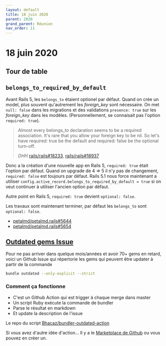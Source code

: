 ```yaml
---
layout: default
title: 18 juin 2020
parent: 2020
grand_parent: Réunion
nav_order: 11
---
```


# 18 juin 2020

## Tour de table

## `belongs_to_required_by_default`

Avant Rails 5, les `belongs_to` étaient optionel par défaut. Quand on crée un model,
plus souvent qu'autrement
 les *foreign_key* sont nécessaire. On met `null: false` dans les migrations et des validations `presence: true`
 sur les *foreign_key* dans les modèles. (Personnellement, se connaisait pas l'option `required: true`).
 
 > Almost every belongs_to declaration seems to be a 
 > required association. It's rare that you allow your foreign key to be nil. 
 > So let's have required: true be the default and required: false be the optional turn-off.
 >  
 > *DHH* [rails/rails#18233](https://github.com/rails/rails/issues/18233), [rails/rails#18937](https://github.com/rails/rails/pull/18937)

Donc a la création d'une nouvelle app en Rails 5, `required: true` était l'option par défaut.
Quand on upgrade de 4 => 5 il n'y pas de changement, `required: false` est toujours par défaut. 
Rails 5.1 nous force maintenant
a utiliser `config.active_record.belongs_to_required_by_default = true` si on veut continuer
à utiliser l'ancien option par défaut.

Autre point en Rails 5, `required: true` devient `optional: false`.

Les travaux sont maintenant terminer, par défaut les `belongs_to` sont `optional: false`.

* [petalmd/petalmd.rails#5644](https://github.com/petalmd/petalmd.rails/pull/5644)
* [petalmd/petalmd.rails#5654](https://github.com/petalmd/petalmd.rails/pull/5654)

## [Outdated gems Issue](https://github.com/petalmd/petalmd.rails/issues/5633)

Pour ne pas arriver dans quelque mois/années et avoir 70+ gems en retard, voici un Github
Issue qui répertorie les gems qui peuvent être updater à partir de la commande

```bash
bundle outdated --only-explicit --strict
```

### Comment ça fonctionne

* C'est un Github Action qui est trigger à chaque merge dans master
* Un script Ruby exécute la commande de bundler
* Parse le résultat en markdown
* Et update la description de l'issue

Le repo du script [Bhacaz/bundler-outdated-action](https://github.com/Bhacaz/bundler-outdated-action)

Si vous avez d'autre idée d'action... Il y a le [Marketplace de Github](https://github.com/marketplace?type=actions)
ou vous pouvez en créer un.

